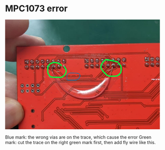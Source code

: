 
# MPC1073 error 

![](35-36-16-10-08-2023.png)

Blue mark: the wrong vias are on the trace, which cause the error
Green mark: cut the trace on the right green mark first, then add fly wire like this.

